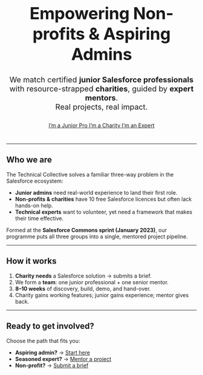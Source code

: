 <!-- ─────────────────────────────────────────────────────────────
     HOME / LANDING PAGE
     Place this file at: files/docs/00_home/index.md
     (If you haven't rearranged folders yet, just keep it at
     files/docs/index.md — both work.)
──────────────────────────────────────────────────────────────── -->

<!-- HERO BANNER -->
<div class="hero" style="margin-bottom:2.5rem; text-align:center;">

  <h1 style="font-size:2.75rem; font-weight:700; letter-spacing:-0.5px;">
    Empowering Non-profits &amp; Aspiring Admins
  </h1>

  <p style="font-size:1.25rem; max-width:720px; margin:0.75rem auto;">
    We match certified <strong>junior Salesforce professionals</strong> with
    resource-strapped <strong>charities</strong>, guided by
    <strong>expert mentors</strong>.<br>
    Real projects, real impact.
  </p>

  <div class="hero-buttons" style="margin-top:1.75rem;">
    <a href="../junior-professional/" class="md-button md-button--primary">
      I’m a Junior Pro
    </a>
    <a href="../charity-nonprofit/" class="md-button">
      I’m a Charity
    </a>
    <a href="../technical-expert/" class="md-button">
      I’m an Expert
    </a>
  </div>

</div>

---

## Who we are  

The Technical Collective solves a familiar three-way problem in the Salesforce ecosystem:

* **Junior admins** need real-world experience to land their first role.  
* **Non-profits &amp; charities** have 10 free Salesforce licences but often lack hands-on help.  
* **Technical experts** want to volunteer, yet need a framework that makes their time effective.

Formed at the **Salesforce Commons sprint (January 2023)**, our programme puts all three groups into a single, mentored project pipeline.

---

## How it works  

1. **Charity needs** a Salesforce solution → submits a brief.  
2. We form a **team**: one junior professional + one senior mentor.  
3. **8–10&nbsp;weeks** of discovery, build, demo, and hand-over.  
4. Charity gains working features; junior gains experience; mentor gives back.

---

## Ready to get involved?

Choose the path that fits you:

* **Aspiring admin?** → [Start here](../junior-professional/)  
* **Seasoned expert?** → [Mentor a project](../technical-expert/)  
* **Non-profit?** → [Submit a brief](../charity-nonprofit/)  

